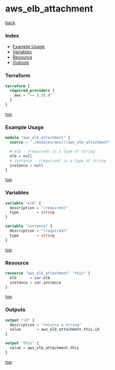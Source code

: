 # aws_elb_attachment

[back](../aws.md)

### Index

- [Example Usage](#example-usage)
- [Variables](#variables)
- [Resource](#resource)
- [Outputs](#outputs)

### Terraform

```terraform
terraform {
  required_providers {
    aws = ">= 3.35.0"
  }
}
```

[top](#index)

### Example Usage

```terraform
module "aws_elb_attachment" {
  source = "./modules/aws/r/aws_elb_attachment"

  # elb - (required) is a type of string
  elb = null
  # instance - (required) is a type of string
  instance = null
}
```

[top](#index)

### Variables

```terraform
variable "elb" {
  description = "(required)"
  type        = string
}

variable "instance" {
  description = "(required)"
  type        = string
}
```

[top](#index)

### Resource

```terraform
resource "aws_elb_attachment" "this" {
  elb      = var.elb
  instance = var.instance
}
```

[top](#index)

### Outputs

```terraform
output "id" {
  description = "returns a string"
  value       = aws_elb_attachment.this.id
}

output "this" {
  value = aws_elb_attachment.this
}
```

[top](#index)